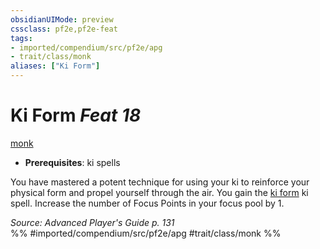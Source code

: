 ```yaml
---
obsidianUIMode: preview
cssclass: pf2e,pf2e-feat
tags:
- imported/compendium/src/pf2e/apg
- trait/class/monk
aliases: ["Ki Form"]
---
```

# Ki Form  *Feat 18*  
[monk](rules/traits/monk.md)  

- **Prerequisites**: ki spells

You have mastered a potent technique for using your ki to reinforce your physical form and propel yourself through the air. You gain the [ki form](../spells/ki-form-apg.md) ki spell. Increase the number of Focus Points in your focus pool by 1.

*Source: Advanced Player's Guide p. 131*  
%% #imported/compendium/src/pf2e/apg #trait/class/monk %%